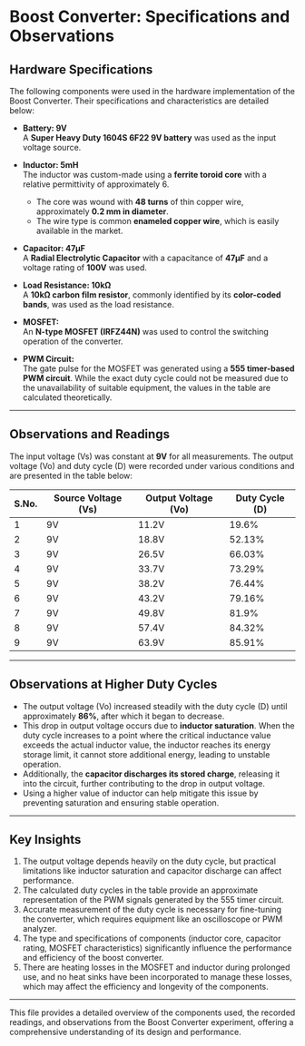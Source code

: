 # Boost Converter: Specifications and Observations

## Hardware Specifications

The following components were used in the hardware implementation of the Boost Converter. Their specifications and characteristics are detailed below:  

- **Battery: 9V**  
  A **Super Heavy Duty 1604S 6F22 9V battery** was used as the input voltage source.  

- **Inductor: 5mH**  
  The inductor was custom-made using a **ferrite toroid core** with a relative permittivity of approximately 6.  
  - The core was wound with **48 turns** of thin copper wire, approximately **0.2 mm in diameter**.  
  - The wire type is common **enameled copper wire**, which is easily available in the market.  

- **Capacitor: 47µF**  
  A **Radial Electrolytic Capacitor** with a capacitance of **47µF** and a voltage rating of **100V** was used.  

- **Load Resistance: 10kΩ**  
  A **10kΩ carbon film resistor**, commonly identified by its **color-coded bands**, was used as the load resistance. 

- **MOSFET:**  
  An **N-type MOSFET (IRFZ44N)** was used to control the switching operation of the converter.  

- **PWM Circuit:**  
  The gate pulse for the MOSFET was generated using a **555 timer-based PWM circuit**. While the exact duty cycle could not be measured due to the unavailability of suitable equipment, the values in the table are calculated theoretically.  

---

## Observations and Readings

The input voltage (Vs) was constant at **9V** for all measurements. The output voltage (Vo) and duty cycle (D) were recorded under various conditions and are presented in the table below:  

| **S.No.** | **Source Voltage (Vs)** | **Output Voltage (Vo)** | **Duty Cycle (D)** |
|-----------|--------------------------------|----------------------------------|-------------------------|
| 1         | 9V                             | 11.2V                           | 19.6%                  |
| 2         | 9V                             | 18.8V                           | 52.13%                 |
| 3         | 9V                             | 26.5V                           | 66.03%                 |
| 4         | 9V                             | 33.7V                           | 73.29%                 |
| 5         | 9V                             | 38.2V                           | 76.44%                 |
| 6         | 9V                             | 43.2V                           | 79.16%                 |
| 7         | 9V                             | 49.8V                           | 81.9%                  |
| 8         | 9V                             | 57.4V                           | 84.32%                 |
| 9         | 9V                             | 63.9V                           | 85.91%                 |

---

## Observations at Higher Duty Cycles

- The output voltage (Vo) increased steadily with the duty cycle (D) until approximately **86%**, after which it began to decrease.  
- This drop in output voltage occurs due to **inductor saturation**. When the duty cycle increases to a point where the critical inductance value exceeds the actual inductor value, the inductor reaches its energy storage limit, it cannot store additional energy, leading to unstable operation.  
- Additionally, the **capacitor discharges its stored charge**, releasing it into the circuit, further contributing to the drop in output voltage.  
- Using a higher value of inductor can help mitigate this issue by preventing saturation and ensuring stable operation.

---

## Key Insights

1. The output voltage depends heavily on the duty cycle, but practical limitations like inductor saturation and capacitor discharge can affect performance.  
2. The calculated duty cycles in the table provide an approximate representation of the PWM signals generated by the 555 timer circuit.  
3. Accurate measurement of the duty cycle is necessary for fine-tuning the converter, which requires equipment like an oscilloscope or PWM analyzer.  
4. The type and specifications of components (inductor core, capacitor rating, MOSFET characteristics) significantly influence the performance and efficiency of the boost converter.
5. There are heating losses in the MOSFET and inductor during prolonged use, and no heat sinks have been incorporated to manage these losses, which may affect the efficiency and longevity of the components.

---

This file provides a detailed overview of the components used, the recorded readings, and observations from the Boost Converter experiment, offering a comprehensive understanding of its design and performance.
